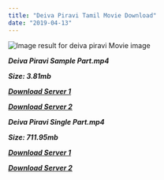 ```yaml
---
title: "Deiva Piravi Tamil Movie Download"
date: "2019-04-13"
---
```


![Image result for deiva piravi Movie image](https://m.media-amazon.com/images/M/MV5BNDg4NDYyZjEtNDRiNy00ZDFmLWJlMmMtNDc1OTdjNDBhNDZjXkEyXkFqcGdeQXVyMjA4OTI5NDQ@._V1_.jpg)

**_Deiva Piravi Sample Part.mp4_**

**_Size: 3.81mb_**

**_[Download Server 1](http://b5.wetransfer.vip/files/{fb880f6db0ad663db529f57694c28cccd461c3d4fc624305e324329e3cbfaaa8}20Actor{fb880f6db0ad663db529f57694c28cccd461c3d4fc624305e324329e3cbfaaa8}20Hits{fb880f6db0ad663db529f57694c28cccd461c3d4fc624305e324329e3cbfaaa8}20Collection/Sivaji{fb880f6db0ad663db529f57694c28cccd461c3d4fc624305e324329e3cbfaaa8}20Movies{fb880f6db0ad663db529f57694c28cccd461c3d4fc624305e324329e3cbfaaa8}20Collections/Deiva{fb880f6db0ad663db529f57694c28cccd461c3d4fc624305e324329e3cbfaaa8}20Piravi{fb880f6db0ad663db529f57694c28cccd461c3d4fc624305e324329e3cbfaaa8}20(1960)/Deiva{fb880f6db0ad663db529f57694c28cccd461c3d4fc624305e324329e3cbfaaa8}20Piravi{fb880f6db0ad663db529f57694c28cccd461c3d4fc624305e324329e3cbfaaa8}20{fb880f6db0ad663db529f57694c28cccd461c3d4fc624305e324329e3cbfaaa8}20Sample{fb880f6db0ad663db529f57694c28cccd461c3d4fc624305e324329e3cbfaaa8}20HD.mp4)_**

**_[Download Server 2](http://b5.wetransfer.vip/files/{fb880f6db0ad663db529f57694c28cccd461c3d4fc624305e324329e3cbfaaa8}20Actor{fb880f6db0ad663db529f57694c28cccd461c3d4fc624305e324329e3cbfaaa8}20Hits{fb880f6db0ad663db529f57694c28cccd461c3d4fc624305e324329e3cbfaaa8}20Collection/Sivaji{fb880f6db0ad663db529f57694c28cccd461c3d4fc624305e324329e3cbfaaa8}20Movies{fb880f6db0ad663db529f57694c28cccd461c3d4fc624305e324329e3cbfaaa8}20Collections/Deiva{fb880f6db0ad663db529f57694c28cccd461c3d4fc624305e324329e3cbfaaa8}20Piravi{fb880f6db0ad663db529f57694c28cccd461c3d4fc624305e324329e3cbfaaa8}20(1960)/Deiva{fb880f6db0ad663db529f57694c28cccd461c3d4fc624305e324329e3cbfaaa8}20Piravi{fb880f6db0ad663db529f57694c28cccd461c3d4fc624305e324329e3cbfaaa8}20{fb880f6db0ad663db529f57694c28cccd461c3d4fc624305e324329e3cbfaaa8}20Sample{fb880f6db0ad663db529f57694c28cccd461c3d4fc624305e324329e3cbfaaa8}20HD.mp4)_**

**_Deiva Piravi Single Part.mp4_**

**_Size: 711.95mb_**

**_[Download Server 1](http://b5.wetransfer.vip/files/{fb880f6db0ad663db529f57694c28cccd461c3d4fc624305e324329e3cbfaaa8}20Actor{fb880f6db0ad663db529f57694c28cccd461c3d4fc624305e324329e3cbfaaa8}20Hits{fb880f6db0ad663db529f57694c28cccd461c3d4fc624305e324329e3cbfaaa8}20Collection/Sivaji{fb880f6db0ad663db529f57694c28cccd461c3d4fc624305e324329e3cbfaaa8}20Movies{fb880f6db0ad663db529f57694c28cccd461c3d4fc624305e324329e3cbfaaa8}20Collections/Deiva{fb880f6db0ad663db529f57694c28cccd461c3d4fc624305e324329e3cbfaaa8}20Piravi{fb880f6db0ad663db529f57694c28cccd461c3d4fc624305e324329e3cbfaaa8}20(1960)/Deiva{fb880f6db0ad663db529f57694c28cccd461c3d4fc624305e324329e3cbfaaa8}20Piravi{fb880f6db0ad663db529f57694c28cccd461c3d4fc624305e324329e3cbfaaa8}20{fb880f6db0ad663db529f57694c28cccd461c3d4fc624305e324329e3cbfaaa8}20Single{fb880f6db0ad663db529f57694c28cccd461c3d4fc624305e324329e3cbfaaa8}20Part{fb880f6db0ad663db529f57694c28cccd461c3d4fc624305e324329e3cbfaaa8}20HD.mp4)_**

**_[Download Server 2](http://b5.wetransfer.vip/files/{fb880f6db0ad663db529f57694c28cccd461c3d4fc624305e324329e3cbfaaa8}20Actor{fb880f6db0ad663db529f57694c28cccd461c3d4fc624305e324329e3cbfaaa8}20Hits{fb880f6db0ad663db529f57694c28cccd461c3d4fc624305e324329e3cbfaaa8}20Collection/Sivaji{fb880f6db0ad663db529f57694c28cccd461c3d4fc624305e324329e3cbfaaa8}20Movies{fb880f6db0ad663db529f57694c28cccd461c3d4fc624305e324329e3cbfaaa8}20Collections/Deiva{fb880f6db0ad663db529f57694c28cccd461c3d4fc624305e324329e3cbfaaa8}20Piravi{fb880f6db0ad663db529f57694c28cccd461c3d4fc624305e324329e3cbfaaa8}20(1960)/Deiva{fb880f6db0ad663db529f57694c28cccd461c3d4fc624305e324329e3cbfaaa8}20Piravi{fb880f6db0ad663db529f57694c28cccd461c3d4fc624305e324329e3cbfaaa8}20{fb880f6db0ad663db529f57694c28cccd461c3d4fc624305e324329e3cbfaaa8}20Single{fb880f6db0ad663db529f57694c28cccd461c3d4fc624305e324329e3cbfaaa8}20Part{fb880f6db0ad663db529f57694c28cccd461c3d4fc624305e324329e3cbfaaa8}20HD.mp4)_**
